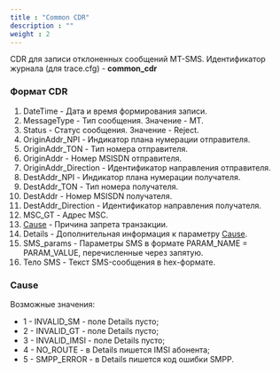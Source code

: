 ```yaml
---
title : "Common CDR"
description : ""
weight : 2
---
```


CDR для записи отклоненных сообщений MT-SMS.
Идентификатор журнала (для trace.cfg) - **common_cdr**

### Формат CDR

1. DateTime - Дата и время формирования записи.
2. MessageType - Тип сообщения. Значение - MT.
3. Status - Статус сообщения. Значение - Reject.
4. OriginAddr_NPI - Индикатор плана нумерации отправителя.
5. OriginAddr_TON - Тип номера отправителя.
6. OriginAddr - Номер MSISDN отправителя.
7. OriginAddr_Direction - Идентификатор направления отправителя.
8. DestAddr_NPI - Индикатор плана нумерации получателя.
9. DestAddr_TON - Тип номера получателя.
10. DestAddr - Номер MSISDN получателя.
11. DestAddr_Direction - Идентификатор направления получателя.
12. MSC_GT - Адрес MSC.
13. [Cause](#cause) - Причина запрета транзакции.
14. Details - Дополнительная информация к параметру [Cause](#cause).
15. SMS_params - Параметры SMS в формате PARAM_NAME = PARAM_VALUE, перечисленные через запятую.
16. Тело SMS - Текст SMS-сообщения в hex-формате.

### <a name="cause">Cause</a>
Возможные значения:
* 1 - INVALID_SM - поле Details пусто;
* 2 - INVALID_GT - поле Details пусто;
* 3 - INVALID_IMSI - поле Details пусто;
* 4 - NO_ROUTE - в Details пишется IMSI абонента;
* 5 - SMPP_ERROR - в Details пишется код ошибки SMPP.

